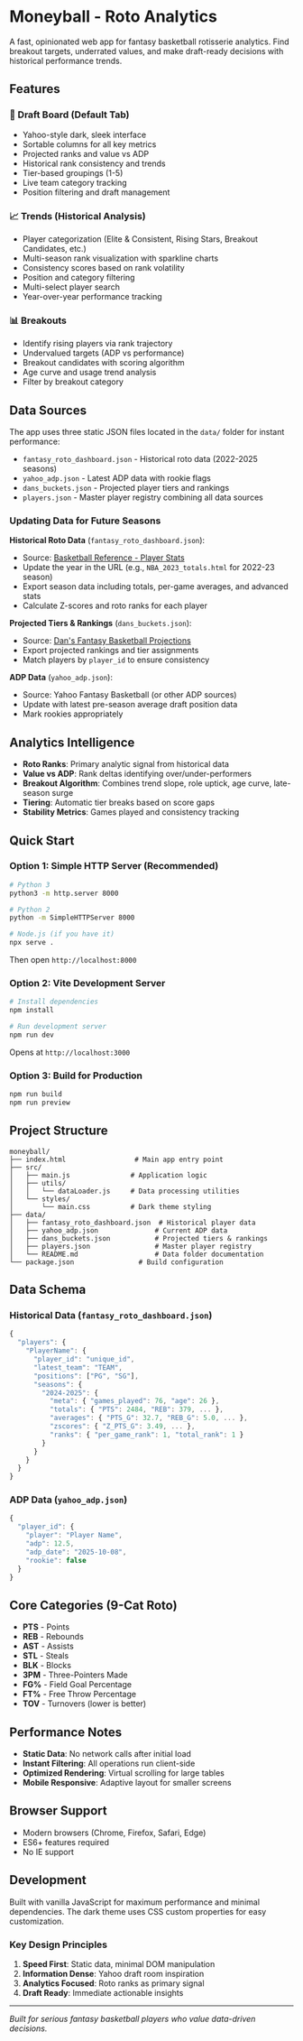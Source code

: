 # Moneyball - Roto Analytics

A fast, opinionated web app for fantasy basketball rotisserie analytics. Find breakout targets, underrated values, and make draft-ready decisions with historical performance trends.

## Features

### 🎯 Draft Board (Default Tab)
- Yahoo-style dark, sleek interface
- Sortable columns for all key metrics
- Projected ranks and value vs ADP
- Historical rank consistency and trends
- Tier-based groupings (1-5)
- Live team category tracking
- Position filtering and draft management

### 📈 Trends (Historical Analysis)
- Player categorization (Elite & Consistent, Rising Stars, Breakout Candidates, etc.)
- Multi-season rank visualization with sparkline charts
- Consistency scores based on rank volatility
- Position and category filtering
- Multi-select player search
- Year-over-year performance tracking

### 📊 Breakouts
- Identify rising players via rank trajectory
- Undervalued targets (ADP vs performance)
- Breakout candidates with scoring algorithm
- Age curve and usage trend analysis
- Filter by breakout category

## Data Sources

The app uses three static JSON files located in the `data/` folder for instant performance:

- `fantasy_roto_dashboard.json` - Historical roto data (2022-2025 seasons)
- `yahoo_adp.json` - Latest ADP data with rookie flags
- `dans_buckets.json` - Projected player tiers and rankings
- `players.json` - Master player registry combining all data sources

### Updating Data for Future Seasons

**Historical Roto Data** (`fantasy_roto_dashboard.json`):
- Source: [Basketball Reference - Player Stats](https://www.basketball-reference.com/leagues/NBA_2022_totals.html)
- Update the year in the URL (e.g., `NBA_2023_totals.html` for 2022-23 season)
- Export season data including totals, per-game averages, and advanced stats
- Calculate Z-scores and roto ranks for each player

**Projected Tiers & Rankings** (`dans_buckets.json`):
- Source: [Dan's Fantasy Basketball Projections](https://docs.google.com/spreadsheets/d/12sHhQrIJdpkuC4nhnA3wyLUKuXD3ZmqUld_S03ddItM/edit?gid=2056635188#gid=2056635188)
- Export projected rankings and tier assignments
- Match players by `player_id` to ensure consistency

**ADP Data** (`yahoo_adp.json`):
- Source: Yahoo Fantasy Basketball (or other ADP sources)
- Update with latest pre-season average draft position data
- Mark rookies appropriately

## Analytics Intelligence

- **Roto Ranks**: Primary analytic signal from historical data
- **Value vs ADP**: Rank deltas identifying over/under-performers  
- **Breakout Algorithm**: Combines trend slope, role uptick, age curve, late-season surge
- **Tiering**: Automatic tier breaks based on score gaps
- **Stability Metrics**: Games played and consistency tracking

## Quick Start

### Option 1: Simple HTTP Server (Recommended)
```bash
# Python 3
python3 -m http.server 8000

# Python 2
python -m SimpleHTTPServer 8000

# Node.js (if you have it)
npx serve .
```

Then open `http://localhost:8000`

### Option 2: Vite Development Server
```bash
# Install dependencies
npm install

# Run development server
npm run dev
```

Opens at `http://localhost:3000`

### Option 3: Build for Production
```bash
npm run build
npm run preview
```

## Project Structure

```
moneyball/
├── index.html                 # Main app entry point
├── src/
│   ├── main.js               # Application logic
│   ├── utils/
│   │   └── dataLoader.js     # Data processing utilities
│   └── styles/
│       └── main.css          # Dark theme styling
├── data/
│   ├── fantasy_roto_dashboard.json  # Historical player data
│   ├── yahoo_adp.json              # Current ADP data
│   ├── dans_buckets.json           # Projected tiers & rankings
│   ├── players.json                # Master player registry
│   └── README.md                   # Data folder documentation
└── package.json                # Build configuration
```

## Data Schema

### Historical Data (`fantasy_roto_dashboard.json`)
```javascript
{
  "players": {
    "PlayerName": {
      "player_id": "unique_id",
      "latest_team": "TEAM",
      "positions": ["PG", "SG"],
      "seasons": {
        "2024-2025": {
          "meta": { "games_played": 76, "age": 26 },
          "totals": { "PTS": 2484, "REB": 379, ... },
          "averages": { "PTS_G": 32.7, "REB_G": 5.0, ... },
          "zscores": { "Z_PTS_G": 3.49, ... },
          "ranks": { "per_game_rank": 1, "total_rank": 1 }
        }
      }
    }
  }
}
```

### ADP Data (`yahoo_adp.json`)
```javascript
{
  "player_id": {
    "player": "Player Name",
    "adp": 12.5,
    "adp_date": "2025-10-08",
    "rookie": false
  }
}
```

## Core Categories (9-Cat Roto)

- **PTS** - Points
- **REB** - Rebounds  
- **AST** - Assists
- **STL** - Steals
- **BLK** - Blocks
- **3PM** - Three-Pointers Made
- **FG%** - Field Goal Percentage
- **FT%** - Free Throw Percentage
- **TOV** - Turnovers (lower is better)

## Performance Notes

- **Static Data**: No network calls after initial load
- **Instant Filtering**: All operations run client-side
- **Optimized Rendering**: Virtual scrolling for large tables
- **Mobile Responsive**: Adaptive layout for smaller screens

## Browser Support

- Modern browsers (Chrome, Firefox, Safari, Edge)
- ES6+ features required
- No IE support

## Development

Built with vanilla JavaScript for maximum performance and minimal dependencies. The dark theme uses CSS custom properties for easy customization.

### Key Design Principles

1. **Speed First**: Static data, minimal DOM manipulation
2. **Information Dense**: Yahoo draft room inspiration
3. **Analytics Focused**: Roto ranks as primary signal
4. **Draft Ready**: Immediate actionable insights

---

*Built for serious fantasy basketball players who value data-driven decisions.*
